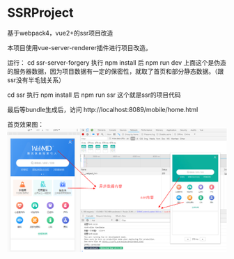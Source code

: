 # SSRProject
基于webpack4，vue2+的ssr项目改造

本项目使用vue-server-renderer插件进行项目改造。

运行：
cd ssr-server-forgery  执行 npm install 后 npm run dev
上面这个是伪造的服务器数据，因为项目数据有一定的保密性，就取了首页和部分静态数据。（跟ssr没有半毛钱关系）

cd ssr 执行 npm install 后 npm run ssr
这个就是ssr的项目代码

最后等bundle生成后，访问 http://localhost:8089/mobile/home.html

首页效果图：
![Alt text](https://github.com/yiqianglin/SSRProject/blob/master/ssr.jpg)
